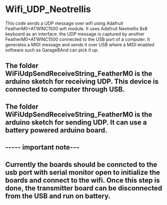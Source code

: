 # Wifi_UDP_Neotrellis
This code sends a UDP message over wifi using Adafruit FeatherM0+ATWINC1500 wifi module. It uses Adafruit Neotrellis 8x8 keyboard as an interface. 
the UDP message is captured by another FeatherM0+ATWINC1500 connected to the USB port of a computer. It generates a MIDI message and sends it over 
USB where a MIDI enabled software such as GarageBAnd can pick it up.
## The folder WiFiUdpSendReceiveString_FeatherM0 is the arduino sketch for receiving UDP. This device is connected to computer through USB.
## The folder WiFiUdpSendReceiveString_FeatherM0 is the arduino sketch for sending UDP. It can use a battery powered arduino board.
## ----- **important note**---
## Currently the boards should be conncted to the usb port with serial monitor open to initialize the boards and connect to the wifi. Once this step is done, the transmitter board can be disconnected from the USB and run on battery.
